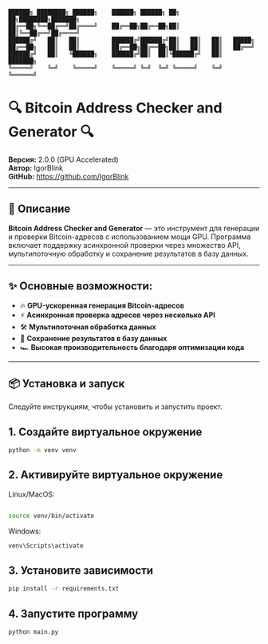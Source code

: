 
```
██████╗ ████████╗ ██████╗    ██████╗ ██████╗ ██╗   ██╗████████╗███████╗
██╔══██╗╚══██╔══╝██╔════╝    ██╔══██╗██╔══██╗██║   ██║╚══██╔══╝██╔════╝
██████╔╝   ██║   ██║         ██████╔╝██████╔╝██║   ██║   ██║   █████╗  
██╔══██╗   ██║   ██║         ██╔══██╗██╔══██╗██║   ██║   ██║   ██╔══╝  
██████╔╝   ██║   ╚██████╗    ██████╔╝██║  ██║╚██████╔╝   ██║   ███████╗
╚═════╝    ╚═╝    ╚═════╝    ╚═════╝ ╚═╝  ╚═╝ ╚═════╝    ╚═╝   ╚══════╝
```

# 🔍 Bitcoin Address Checker and Generator 🔍

**Версия:** 2.0.0 (GPU Accelerated)  
**Автор:** IgorBlink  
**GitHub:** https://github.com/IgorBlink

---

## 🚀 Описание
**Bitcoin Address Checker and Generator** — это инструмент для генерации и проверки Bitcoin-адресов с использованием мощи GPU. Программа включает поддержку асинхронной проверки через множество API, мультипоточную обработку и сохранение результатов в базу данных.  

---

## ✨ Основные возможности:
- 🔥 **GPU-ускоренная генерация Bitcoin-адресов**  
- ⚡ **Асинхронная проверка адресов через несколько API**  
- 🛠️ **Мультипоточная обработка данных**  
- 💾 **Сохранение результатов в базу данных**  
- 🏎️ **Высокая производительность благодаря оптимизации кода**  

---

## 📦 Установка и запуск
Следуйте инструкциям, чтобы установить и запустить проект.

## 1. Создайте виртуальное окружение
```bash
python -m venv venv
```
## 2. Активируйте виртуальное окружение
Linux/MacOS:
```bash

source venv/bin/activate
```
Windows:
```bash
venv\Scripts\activate
```
## 3. Установите зависимости
```bash
pip install -r requirements.txt
```
## 4. Запустите программу
```bash
python main.py
```
